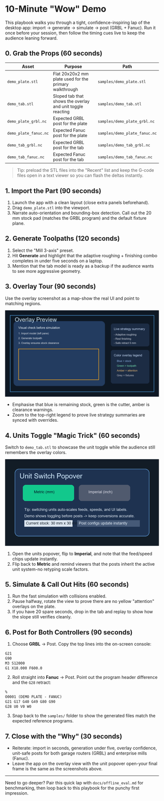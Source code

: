 # 10-Minute "Wow" Demo

This playbook walks you through a tight, confidence-inspiring lap of the desktop app: import -> generate -> simulate -> post (GRBL + Fanuc). Run it once before your session, then follow the timing cues live to keep the audience leaning forward.

## 0. Grab the Props (60 seconds)

| Asset | Purpose | Path |
| --- | --- | --- |
| `demo_plate.stl` | Flat 20x20x2 mm plate used for the primary walkthrough | `samples/demo_plate.stl` |
| `demo_tab.stl` | Sloped tab that shows the overlay and unit toggle reacting | `samples/demo_tab.stl` |
| `demo_plate_grbl.nc` | Expected GRBL post for the plate | `samples/demo_plate_grbl.nc` |
| `demo_plate_fanuc.nc` | Expected Fanuc post for the plate | `samples/demo_plate_fanuc.nc` |
| `demo_tab_grbl.nc` | Expected GRBL post for the tab | `samples/demo_tab_grbl.nc` |
| `demo_tab_fanuc.nc` | Expected Fanuc post for the tab | `samples/demo_tab_fanuc.nc` |

> Tip: preload the STL files into the "Recent" list and keep the G-code files open in a text viewer so you can flash the deltas instantly.

## 1. Import the Part (90 seconds)

1. Launch the app with a clean layout (close extra panels beforehand).
2. Drag `demo_plate.stl` into the viewport.
3. Narrate auto-orientation and bounding-box detection. Call out the 20 mm stock pad (matches the GRBL program) and the default fixture plane.

## 2. Generate Toolpaths (120 seconds)

1. Select the "Mill 3-axis" preset.
2. Hit **Generate** and highlight that the adaptive roughing + finishing combo completes in under five seconds on a laptop.
3. Mention that the tab model is ready as a backup if the audience wants to see more aggressive geometry.

## 3. Overlay Tour (90 seconds)

Use the overlay screenshot as a map-show the real UI and point to matching regions.

![Overlay walk-through](images/demo_overlay.png)

- Emphasise that blue is remaining stock, green is the cutter, amber is clearance warnings.
- Zoom to the top-right legend to prove live strategy summaries are synced with overrides.

## 4. Units Toggle "Magic Trick" (60 seconds)

Switch to `demo_tab.stl` to showcase the unit toggle while the audience still remembers the overlay colors.

![Unit switch popover](images/demo_unit_switch.png)

1. Open the units popover, flip to **Imperial**, and note that the feed/speed chips update instantly.
2. Flip back to **Metric** and remind viewers that the posts inherit the active unit system-no retyping scale factors.

## 5. Simulate & Call Out Hits (60 seconds)

1. Run the fast simulation with collisions enabled.
2. Pause halfway, rotate the view to prove there are no yellow "attention" overlays on the plate.
3. If you have 20 spare seconds, drop in the tab and replay to show how the slope still verifies cleanly.

## 6. Post for Both Controllers (90 seconds)

1. Choose **GRBL** -> Post. Copy the top lines into the on-screen console:

```gcode
G21
G90
M3 S12000
G1 X18.000 F600.0
```

2. Roll straight into **Fanuc** -> Post. Point out the program header difference and the `G28` retract:

```gcode
%
O0001 (DEMO PLATE - FANUC)
G21 G17 G40 G49 G80 G90
G28 U0 V0 W0
```

3. Snap back to the `samples/` folder to show the generated files match the expected reference programs.

## 7. Close with the "Why" (30 seconds)

- Reiterate: import in seconds, generation under five, overlay confidence, unit-safe posts for both garage routers (GRBL) and enterprise mills (Fanuc).
- Leave the app on the overlay view with the unit popover open-your final frame is the same as the screenshots above.

---

Need to go deeper? Pair this quick lap with `docs/offline_eval.md` for benchmarking, then loop back to this playbook for the punchy first impression.
